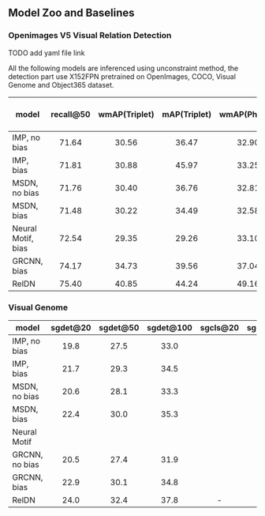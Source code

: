 ## Model Zoo and Baselines


### Openimages V5 Visual Relation Detection

TODO add yaml file link


All the following models are inferenced using unconstraint method, the detection part use X152FPN pretrained on OpenImages, COCO, Visual Genome and Object365 dataset.

model | recall@50 | wmAP(Triplet) | mAP(Triplet) | wmAP(Phrase) | mAP(Phrase) | Triplet proposal recall | Phrase proposal recall | model | config
-----------|:----:|:----:|:----:|:----:|:----:|:----:|:----:|:----:|:----:
IMP, no bias | 71.64 | 30.56 | 36.47 | 32.90 | 40.61 | 72.57 | 75.87 | [link](https://penzhanwu2.blob.core.windows.net/phillytools/data/maskrcnn/pretrained_model/sgg_model_zoo/oi_R152_imp_nobias.pth) | [link](sgg_configs/oi_vrd/R152FPN_imp_nobias_oi.yaml)
IMP, bias | 71.81 | 30.88 | 45.97 | 33.25 | 50.42 | 72.81 | 76.04 | [link](https://penzhanwu2.blob.core.windows.net/phillytools/data/maskrcnn/pretrained_model/sgg_model_zoo/oi_R152_imp_bias.pth) | [link](sgg_configs/oi_vrd/R152FPN_imp_bias_oi.yaml)
MSDN, no bias | 71.76 | 30.40 | 36.76 | 32.81 | 40.89 | 72.54 | 75.85 | [link](https://penzhanwu2.blob.core.windows.net/phillytools/data/maskrcnn/pretrained_model/sgg_model_zoo/oi_R152_msdn_nobias.pth) | [link](sgg_configs/oi_vrd/R152FPN_msdn_nobias_oi.yaml)
MSDN, bias | 71.48 | 30.22 | 34.49 | 32.58 | 38.71 | 72.45 | 75.62 | [link](https://penzhanwu2.blob.core.windows.net/phillytools/data/maskrcnn/pretrained_model/sgg_model_zoo/oi_R152_msdn_bias.pth) | [link](sgg_configs/oi_vrd/R152FPN_msdn_bias_oi.yaml)
Neural Motif, bias | 72.54 | 29.35 | 29.26 | 33.10 | 35.02 | 73.64 | 78.70 | [link](https://penzhanwu2.blob.core.windows.net/phillytools/data/maskrcnn/pretrained_model/sgg_model_zoo/oi_R152_nm.pth) | [link](sgg_configs/oi_vrd/R152FPN_motif_oi.yaml)
GRCNN, bias | 74.17 | 34.73 | 39.56 | 37.04 | 43.63 | 74.11 | 77.32 | [link](https://penzhanwu2.blob.core.windows.net/phillytools/data/maskrcnn/pretrained_model/sgg_model_zoo/oi_R152_grcnn.pth) | [link](sgg_configs/oi_vrd/R152FPN_grcnn_oi.yaml)
RelDN | 75.40 | 40.85 | 44.24 | 49.16 | 50.60 | 78.74 | 90.39 | [link](https://penzhanwu2.blob.core.windows.net/phillytools/data/maskrcnn/pretrained_model/sgg_model_zoo/oi_R152_reldn.pth) | [link](sgg_configs/oi_vrd/R152FPN_reldn_oi.yaml)


### Visual Genome

model | sgdet@20 | sgdet@50 | sgdet@100 | sgcls@20 | sgcls@50 | sgcls@100 | predcls@20 | predcls@50 | predcls@100 | model | config 
-----------|:----:|:----:|:----:|:----:|:----:|:----:|:----:|:----:|:----:|:----:|:----:
IMP, no bias | 19.8 | 27.5 | 33.0 |  |  |  |  |  |  | [link](https://penzhanwu2.blob.core.windows.net/phillytools/vg_jwy/R50FPN_imp_no_pre_computedcontrastive_loss.use_flag_false_seperate_so_feature_extractor_false_use_bias_false_imp_feature_update_step_2/model_final.pth) | [link]()
IMP, bias | 21.7 | 29.3 | 34.5 |  |  |  |  |  |  | [link](https://penzhanwu2.blob.core.windows.net/phillytools/vg_jwy/R50FPN_imp_no_pre_computedcontrastive_loss.use_flag_false_seperate_so_feature_extractor_false_use_bias_true/model_0120000.pth) | [link]()
MSDN, no bias | 20.6 | 28.1 | 33.3 |  | |  |  |  |  | [link](https://penzhanwu2.blob.core.windows.net/phillytools/vg_jwy/R50FPN_msdn_no_pre_computedcontrastive_loss.use_flag_false_seperate_so_feature_extractor_false_use_bias_false_msdn_feature_update_step_2/model_0100000.pth) | [link]()
MSDN, bias | 22.4 | 30.0 | 35.3 |  |  |  | |  | | [link](https://penzhanwu2.blob.core.windows.net/phillytools/vg_jwy/R50FPN_msdn_no_pre_computedcontrastive_loss.use_flag_false_seperate_so_feature_extractor_false_use_bias_true/model_0060000.pth) | [link]()
Neural Motif |  |  | |  | |  |  |  | | [link]() | [link]()
GRCNN, no bias | 20.5 | 27.4 | 31.9 |  |  |  |  |  |  | [link](https://penzhanwu2.blob.core.windows.net/phillytools/vg_jwy/R50FPN_grcnn_no_pre_computedcontrastive_loss.use_flag_false_seperate_so_feature_extractor_false_use_relpn_true_use_bias_false_grcnn_feature_update_step_2_grcnn_score_update_step_2/model_final.pth) | [link]() 
GRCNN, bias | 22.9 | 30.1 | 34.8 |  |  |  |  |  |  | [link](https://penzhanwu2.blob.core.windows.net/phillytools/vg_jwy/R50FPN_grcnn_no_pre_computedcontrastive_loss.use_flag_false_seperate_so_feature_extractor_false_use_relpn_true_use_bias_true_grcnn_feature_update_step_2_grcnn_score_update_step_2/model_0060000.pth) | [link]() 
RelDN | 24.0 | 32.4 | 37.8 | - | - | - | - | - | - | [link](https://penzhanwu2.blob.core.windows.net/phillytools/vg_jwy/R50FPN_vrd_no_pre_computedcontrastive_loss.use_flag_true_seperate_so_feature_extractor_true_use_bias_true/model_final.pth) | [link]()

